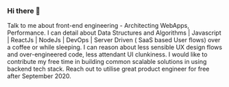 ### Hi there 👋

Talk to me about front-end engineering - Architecting WebApps, Performance. I can detail about Data Structures and Algorithms | Javascript | ReactJs | NodeJs | DevOps | Server Driven ( SaaS based User flows) over a coffee or while sleeping. I can reason about less sensible UX design flows and over-engineered code, less attendant UI clunkiness.
I would like to contribute my free time in building common scalable solutions in using backend tech stack. Reach out to utilise great product engineer for free after September 2020.
